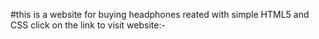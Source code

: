 #this is a website for buying headphones
reated with simple HTML5 and CSS
click on the link to visit website:-